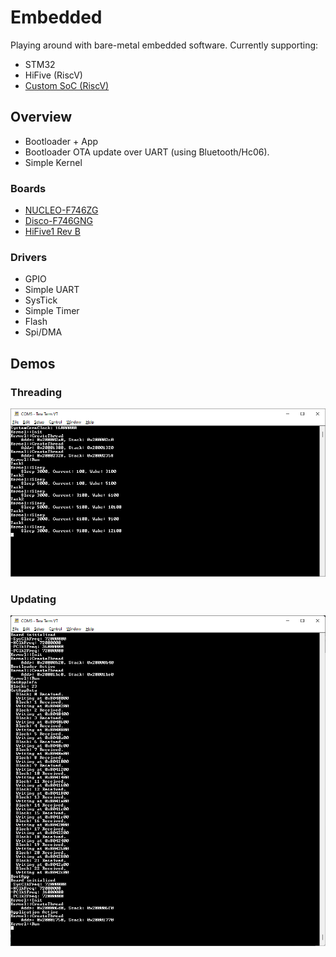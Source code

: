 # Embedded
Playing around with bare-metal embedded software. Currently supporting:
* STM32
* HiFive (RiscV)
* [Custom SoC (RiscV)](Soc/)

## Overview
* Bootloader + App
* Bootloader OTA update over UART (using Bluetooth/Hc06).
* Simple Kernel

### Boards
 * [NUCLEO-F746ZG](https://www.st.com/en/evaluation-tools/nucleo-f746zg.html)
 * [Disco-F746GNG](https://www.st.com/en/evaluation-tools/32f746gdiscovery.html)
 * [HiFive1 Rev B](https://www.sifive.com/boards/hifive1-rev-b)

### Drivers
* GPIO
* Simple UART
* SysTick
* Simple Timer
* Flash
* Spi/DMA

## Demos

### Threading
![Threading](Docs/Images/Threading.png)

### Updating
![Updating](Docs/Images/Updating.png)
